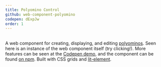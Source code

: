 ```yaml
---
title: Polyomino Control
github: web-component-polyomino
codepen: dExpJw
order: 1
---
```


<div class="grid-x grid-margin-x">
    <div class="cell small-12 medium-4">
        <div class="square-aspect">
            <polyomino-control style="padding: 2px" class="square-aspect-inside" size="5" mode="create" value="[[1,1],[1,2],[1,3],[2,2]]"></polyomino-control>
        </div>
    </div>
    <div class="cell small-12 medium-8">
        A web component for creating, displaying, and editing <a href="https://en.wikipedia.org/wiki/Polyomino">polyominos</a>.
        Seen here is an instance of the web component itself (try clicking!).
        More features can be seen at the <a href="https://codepen.io/cemulate/pen/dExpJw">Codepen demo</a>, and the component can be found <a href="https://www.npmjs.com/package/web-component-polyomino">on npm</a>.
        Built with CSS grids and <a href="https://lit-element.polymer-project.org/">lit-element</a>.
    </div>
</div>